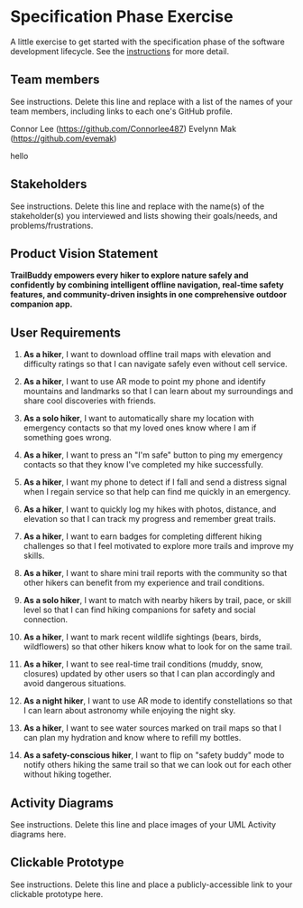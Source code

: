 # Specification Phase Exercise

A little exercise to get started with the specification phase of the software development lifecycle. See the [instructions](instructions.md) for more detail.

## Team members

See instructions. Delete this line and replace with a list of the names of your team members, including links to each one's GitHub profile.

Connor Lee (https://github.com/Connorlee487)
Evelynn Mak (https://github.com/evemak)

hello

## Stakeholders

See instructions. Delete this line and replace with the name(s) of the stakeholder(s) you interviewed and lists showing their goals/needs, and problems/frustrations.

## Product Vision Statement

**TrailBuddy empowers every hiker to explore nature safely and confidently by combining intelligent offline navigation, real-time safety features, and community-driven insights in one comprehensive outdoor companion app.**

## User Requirements

1. **As a hiker**, I want to download offline trail maps with elevation and difficulty ratings so that I can navigate safely even without cell service.

2. **As a hiker**, I want to use AR mode to point my phone and identify mountains and landmarks so that I can learn about my surroundings and share cool discoveries with friends.

3. **As a solo hiker**, I want to automatically share my location with emergency contacts so that my loved ones know where I am if something goes wrong.

4. **As a hiker**, I want to press an "I'm safe" button to ping my emergency contacts so that they know I've completed my hike successfully.

5. **As a hiker**, I want my phone to detect if I fall and send a distress signal when I regain service so that help can find me quickly in an emergency.

6. **As a hiker**, I want to quickly log my hikes with photos, distance, and elevation so that I can track my progress and remember great trails.

7. **As a hiker**, I want to earn badges for completing different hiking challenges so that I feel motivated to explore more trails and improve my skills.

8. **As a hiker**, I want to share mini trail reports with the community so that other hikers can benefit from my experience and trail conditions.

9. **As a solo hiker**, I want to match with nearby hikers by trail, pace, or skill level so that I can find hiking companions for safety and social connection.

10. **As a hiker**, I want to mark recent wildlife sightings (bears, birds, wildflowers) so that other hikers know what to look for on the same trail.

11. **As a hiker**, I want to see real-time trail conditions (muddy, snow, closures) updated by other users so that I can plan accordingly and avoid dangerous situations.

12. **As a night hiker**, I want to use AR mode to identify constellations so that I can learn about astronomy while enjoying the night sky.

13. **As a hiker**, I want to see water sources marked on trail maps so that I can plan my hydration and know where to refill my bottles.

14. **As a safety-conscious hiker**, I want to flip on "safety buddy" mode to notify others hiking the same trail so that we can look out for each other without hiking together.

## Activity Diagrams

See instructions. Delete this line and place images of your UML Activity diagrams here.

## Clickable Prototype

See instructions. Delete this line and place a publicly-accessible link to your clickable prototype here.
